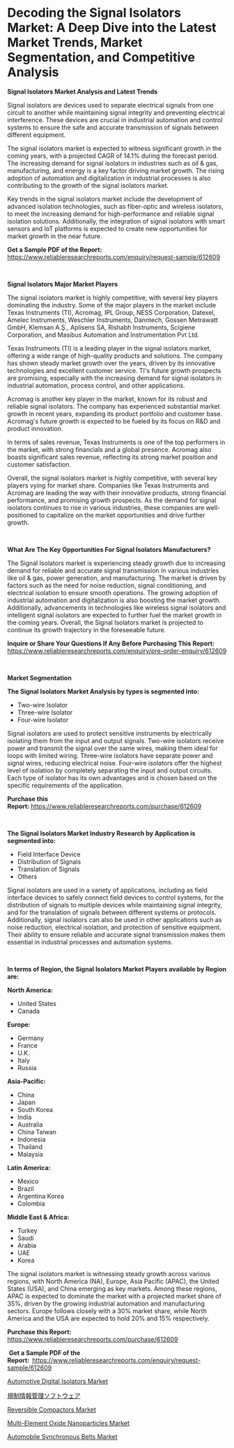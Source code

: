 <p><h1>Decoding the Signal Isolators Market: A Deep Dive into the Latest Market Trends, Market Segmentation, and Competitive Analysis</h1></p><p><strong>Signal Isolators Market Analysis and Latest Trends</strong></p>
<p><p>Signal isolators are devices used to separate electrical signals from one circuit to another while maintaining signal integrity and preventing electrical interference. These devices are crucial in industrial automation and control systems to ensure the safe and accurate transmission of signals between different equipment.</p><p>The signal isolators market is expected to witness significant growth in the coming years, with a projected CAGR of 14.1% during the forecast period. The increasing demand for signal isolators in industries such as oil & gas, manufacturing, and energy is a key factor driving market growth. The rising adoption of automation and digitalization in industrial processes is also contributing to the growth of the signal isolators market.</p><p>Key trends in the signal isolators market include the development of advanced isolation technologies, such as fiber-optic and wireless isolators, to meet the increasing demand for high-performance and reliable signal isolation solutions. Additionally, the integration of signal isolators with smart sensors and IoT platforms is expected to create new opportunities for market growth in the near future.</p></p>
<p><strong>Get a Sample PDF of the Report:&nbsp;</strong> <a href="https://www.reliableresearchreports.com/enquiry/request-sample/612609">https://www.reliableresearchreports.com/enquiry/request-sample/612609</a></p>
<p>&nbsp;</p>
<p><strong>Signal Isolators Major Market Players</strong></p>
<p><p>The signal isolators market is highly competitive, with several key players dominating the industry. Some of the major players in the market include Texas Instruments (TI), Acromag, IPL Group, NESS Corporation, Datexel, Amelec Instruments, Weschler Instruments, Danntech, Gossen Metrawatt GmbH, Klemsan A.Ş., Aplisens SA, Rishabh Instruments, Scigiene Corporation, and Masibus Automation and Instrumentation Pvt Ltd.</p><p>Texas Instruments (TI) is a leading player in the signal isolators market, offering a wide range of high-quality products and solutions. The company has shown steady market growth over the years, driven by its innovative technologies and excellent customer service. TI's future growth prospects are promising, especially with the increasing demand for signal isolators in industrial automation, process control, and other applications.</p><p>Acromag is another key player in the market, known for its robust and reliable signal isolators. The company has experienced substantial market growth in recent years, expanding its product portfolio and customer base. Acromag's future growth is expected to be fueled by its focus on R&D and product innovation.</p><p>In terms of sales revenue, Texas Instruments is one of the top performers in the market, with strong financials and a global presence. Acromag also boasts significant sales revenue, reflecting its strong market position and customer satisfaction.</p><p>Overall, the signal isolators market is highly competitive, with several key players vying for market share. Companies like Texas Instruments and Acromag are leading the way with their innovative products, strong financial performance, and promising growth prospects. As the demand for signal isolators continues to rise in various industries, these companies are well-positioned to capitalize on the market opportunities and drive further growth.</p></p>
<p>&nbsp;</p>
<p><strong>What Are The Key Opportunities For Signal Isolators Manufacturers?</strong></p>
<p><p>The Signal Isolators market is experiencing steady growth due to increasing demand for reliable and accurate signal transmission in various industries like oil & gas, power generation, and manufacturing. The market is driven by factors such as the need for noise reduction, signal conditioning, and electrical isolation to ensure smooth operations. The growing adoption of industrial automation and digitalization is also boosting the market growth. Additionally, advancements in technologies like wireless signal isolators and intelligent signal isolators are expected to further fuel the market growth in the coming years. Overall, the Signal Isolators market is projected to continue its growth trajectory in the foreseeable future.</p></p>
<p><strong>Inquire or Share Your Questions If Any Before Purchasing This Report:</strong> <a href="https://www.reliableresearchreports.com/enquiry/pre-order-enquiry/612609">https://www.reliableresearchreports.com/enquiry/pre-order-enquiry/612609</a></p>
<p>&nbsp;</p>
<p><strong>Market Segmentation</strong></p>
<p><strong>The Signal Isolators Market Analysis by types is segmented into:</strong></p>
<p><ul><li>Two-wire Isolator</li><li>Three-wire Isolator</li><li>Four-wire Isolator</li></ul></p>
<p><p>Signal isolators are used to protect sensitive instruments by electrically isolating them from the input and output signals. Two-wire isolators receive power and transmit the signal over the same wires, making them ideal for loops with limited wiring. Three-wire isolators have separate power and signal wires, reducing electrical noise. Four-wire isolators offer the highest level of isolation by completely separating the input and output circuits. Each type of isolator has its own advantages and is chosen based on the specific requirements of the application.</p></p>
<p><strong>Purchase this Report:&nbsp;</strong><a href="https://www.reliableresearchreports.com/purchase/612609">https://www.reliableresearchreports.com/purchase/612609</a></p>
<p>&nbsp;</p>
<p><strong>The Signal Isolators Market Industry Research by Application is segmented into:</strong></p>
<p><ul><li>Field Interface Device</li><li>Distribution of Signals</li><li>Translation of Signals</li><li>Others</li></ul></p>
<p><p>Signal isolators are used in a variety of applications, including as field interface devices to safely connect field devices to control systems, for the distribution of signals to multiple devices while maintaining signal integrity, and for the translation of signals between different systems or protocols. Additionally, signal isolators can also be used in other applications such as noise reduction, electrical isolation, and protection of sensitive equipment. Their ability to ensure reliable and accurate signal transmission makes them essential in industrial processes and automation systems.</p></p>
<p>&nbsp;</p>
<p><strong>In terms of Region, the Signal Isolators Market Players available by Region are:</strong></p>
<p>
    <p> <strong> North America: </strong>
        <ul>
            <li>United States</li>
            <li>Canada</li>
        </ul>
        </p> 
    <p> <strong> Europe: </strong>
        <ul>
            <li>Germany</li>
            <li>France</li>
            <li>U.K.</li>
            <li>Italy</li>
            <li>Russia</li>
        </ul>
        </p> 
    <p> <strong> Asia-Pacific: </strong>
        <ul>
            <li>China</li>
            <li>Japan</li>
            <li>South Korea</li>
            <li>India</li>
            <li>Australia</li>
            <li>China Taiwan</li>
            <li>Indonesia</li>
            <li>Thailand</li>
            <li>Malaysia</li>
        </ul>
        </p> 
    <p> <strong> Latin America: </strong>
        <ul>
            <li>Mexico</li>
            <li>Brazil</li>
            <li>Argentina Korea</li>
            <li>Colombia</li>
        </ul>
        </p> 
    <p> <strong> Middle East & Africa: </strong>
        <ul>
            <li>Turkey</li>
            <li>Saudi</li>
            <li>Arabia</li>
            <li>UAE</li>
            <li>Korea</li>
        </ul>
    </p>
    </p>
<p><p>The signal isolators market is witnessing steady growth across various regions, with North America (NA), Europe, Asia Pacific (APAC), the United States (USA), and China emerging as key markets. Among these regions, APAC is expected to dominate the market with a projected market share of 35%, driven by the growing industrial automation and manufacturing sectors. Europe follows closely with a 30% market share, while North America and the USA are expected to hold 20% and 15% respectively.</p></p>
<p><strong>Purchase this Report: </strong><a href="https://www.reliableresearchreports.com/purchase/612609">https://www.reliableresearchreports.com/purchase/612609</a></p>
<p>&nbsp;<strong>Get a Sample PDF of the Report:&nbsp;&nbsp;</strong><a href="https://www.reliableresearchreports.com/enquiry/request-sample/612609">https://www.reliableresearchreports.com/enquiry/request-sample/612609</a></p>
<p><strong></strong></p>
<p><p><a href="https://github.com/lubmix/Market-Research-Report-List-1/blob/main/automotive-digital-isolators-market.md">Automotive Digital Isolators Market</a></p><p><a href="https://medium.com/@luispacocha/%E8%A6%8F%E5%88%B6%E6%83%85%E5%A0%B1%E7%AE%A1%E7%90%86%E3%82%BD%E3%83%95%E3%83%88%E3%82%A6%E3%82%A7%E3%82%A2%E5%B8%82%E5%A0%B4%E5%B1%95%E6%9C%9B-%E6%A5%AD%E7%95%8C%E6%A6%82%E8%A6%81%E3%81%A8%E4%BA%88%E6%B8%AC-2024%E5%B9%B4%E3%81%8B%E3%82%892031%E5%B9%B4-ab6960d217c9">規制情報管理ソフトウェア</a></p><p><a href="https://artistic-helicopter-ca9.notion.site/Reversible-Compactors-Market-Size-Furnishes-Valuable-Information-Encompassing-Market-Share-Market-T-8856db356b754a539e3914206aae0a7c">Reversible Compactors Market</a></p><p><a href="https://github.com/joannagoyvaerts/Market-Research-Report-List-1/blob/main/multi-element-oxide-nanoparticles-market.md">Multi-Element Oxide Nanoparticles Market</a></p><p><a href="https://valiant-lunge-8fe.notion.site/Automobile-Synchronous-Belts-Market-Dynamics-2024-2031-Also-about-Its-Market-Trends-Projections-a-3a81ec83765a4c9fabd8bb2b01c71c38">Automobile Synchronous Belts Market</a></p></p>